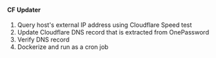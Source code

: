 #### CF Updater

1. Query host's external IP address using Cloudflare Speed test
2. Update Cloudflare DNS record that is extracted from OnePassword
3. Verify DNS record
4. Dockerize and run as a cron job
